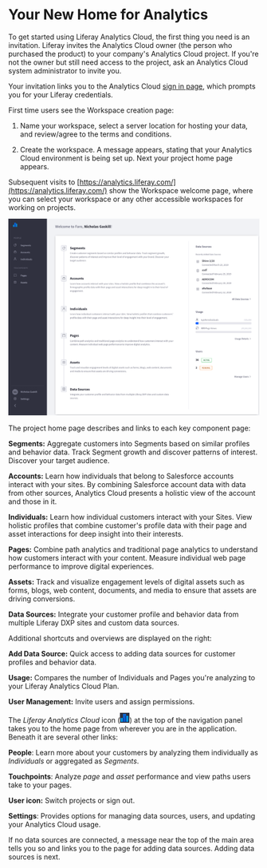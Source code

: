 # Your New Home for Analytics [](id=your-new-home-for-analytics)

To get started using Liferay Analytics Cloud, the first thing you need is an
invitation. Liferay invites the Analytics Cloud owner (the person who purchased
the product) to your company's Analytics Cloud project. If you're not the owner
but still need access to the project, ask an Analytics Cloud system
administrator to invite you.

Your invitation links you to the Analytics Cloud
[sign in page](https://analytics.liferay.com/),
which prompts you for your Liferay credentials.

First time users see the Workspace creation page: 

1.  Name your workspace, select a server location for hosting your data, and
    review/agree to the terms and conditions. 
    
2.  Create the workspace. A message appears, stating that your Analytics Cloud
    environment is being set up. Next your project home page appears. 

Subsequent visits to
[https://analytics.liferay.com/](https://analytics.liferay.com/)
show the Workspace welcome page, where you can select your workspace or
any other accessible workspaces for working on projects. 

![Figure 1: Your project's home page welcomes you to all Analytics Cloud offers.](../../images/home-page-initial.png)

The project home page describes and links to each key component page:

**Segments:** Aggregate customers into Segments based on similar profiles and
behavior data. Track Segment growth and discover patterns of interest. Discover
your target audience.

**Accounts:** Learn how individuals that belong to Salesforce accounts interact 
with your sites. By combining Salesforce account data with data from other 
sources, Analytics Cloud presents a holistic view of the account and those in 
it. 

**Individuals:** Learn how individual customers interact with your Sites. View
holistic profiles that combine customer's profile data with their page and asset
interactions for deep insight into their interests. 

**Pages:** Combine path analytics and traditional page analytics to understand
how customers interact with your content. Measure individual web page
performance to improve digital experiences. 

**Assets:** Track and visualize engagement levels of digital assets such as
forms, blogs, web content, documents, and media to ensure that assets are
driving conversions. 

**Data Sources:** Integrate your customer profile and behavior data from
multiple Liferay DXP sites and custom data sources. 

Additional shortcuts and overviews are displayed on the right:

**Add Data Source:** Quick access to adding data sources for customer profiles
and behavior data.

**Usage:** Compares the number of Individuals and Pages you're analyzing to your
Liferay Analytics Cloud Plan. 

**User Management:** Invite users and assign permissions. 

The *Liferay Analytics Cloud* icon 
(![Liferay Analytics Cloud](../../images/icon-analytics-cloud.png)) at the top
of the navigation panel takes you to the home page from wherever you are in the
application. Beneath it are several other links:

**People**: Learn more about your customers by analyzing them individually as
*Individuals* or aggregated as *Segments*. 

**Touchpoints**: Analyze *page* and *asset* performance and view paths users
take to your pages. 

**User icon:** Switch projects or sign out.

**Settings**: Provides options for managing data sources, users, and updating
your Analytics Cloud usage. 

If no data sources are connected, a message near the top of the main area tells
you so and links you to the page for adding data sources. Adding data sources is
next. 
